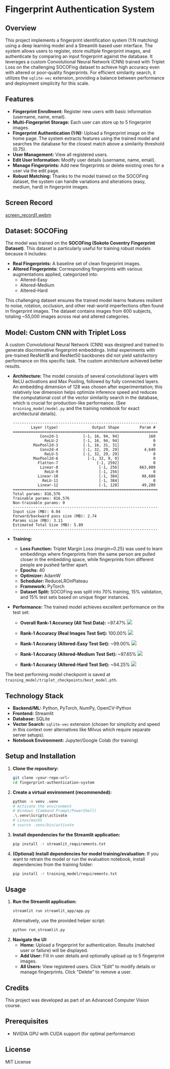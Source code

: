 # Fingerprint Authentication System

## Overview

This project implements a fingerprint identification system (1:N matching) using a deep learning model and a Streamlit-based user interface. The system allows users to register, store multiple fingerprint images, and authenticate by comparing an input fingerprint against the database. It leverages a custom Convolutional Neural Network (CNN) trained with Triplet Loss on the challenging SOCOFing dataset to achieve high accuracy even with altered or poor-quality fingerprints. For efficient similarity search, it utilizes the `sqlite-vec` extension, providing a balance between performance and deployment simplicity for this scale.

## Features

*   **Fingerprint Enrollment:** Register new users with basic information (username, name, email).
*   **Multi-Fingerprint Storage:** Each user can store up to 5 fingerprint images.
*   **Fingerprint Authentication (1:N):** Upload a fingerprint image on the home page. The system extracts features using the trained model and searches the database for the closest match above a similarity threshold (0.75).
*   **User Management:** View all registered users.
*   **Edit User Information:** Modify user details (username, name, email).
*   **Manage Fingerprints:** Add new fingerprints or delete existing ones for a user via the edit page.
*   **Robust Matching:** Thanks to the model trained on the SOCOFing dataset, the system can handle variations and alterations (easy, medium, hard) in fingerprint images.

## Screen Record

[screen_record1.webm](https://github.com/user-attachments/assets/3edbef87-2c37-4868-ab56-9d8739df8ea3)


## Dataset: SOCOFing

The model was trained on the **SOCOFing (Sokoto Coventry Fingerprint Dataset)**. This dataset is particularly useful for training robust models because it includes:
*   **Real Fingerprints:** A baseline set of clean fingerprint images.
*   **Altered Fingerprints:** Corresponding fingerprints with various augmentations applied, categorized into:
    *   Altered-Easy
    *   Altered-Medium
    *   Altered-Hard

This challenging dataset ensures the trained model learns features resilient to noise, rotation, occlusion, and other real-world imperfections often found in fingerprint images. The dataset contains images from 600 subjects, totaling ~55,000 images across real and altered categories.

## Model: Custom CNN with Triplet Loss

A custom Convolutional Neural Network (CNN) was designed and trained to generate discriminative fingerprint embeddings. Initial experiments with pre-trained ResNet18 and ResNet50 backbones did not yield satisfactory performance on this specific task. The custom architecture achieved better results.

*   **Architecture:** The model consists of several convolutional layers with ReLU activations and Max Pooling, followed by fully connected layers. An embedding dimension of 128 was chosen after experimentation; this relatively low dimension helps optimize inference speed and reduces the computational cost of the vector similarity search in the database, which is crucial for production-like performance. (See `training_model/model.py` and the training notebook for exact architectural details).

    ```
    ----------------------------------------------------------------
            Layer (type)               Output Shape         Param #
    ================================================================
                Conv2d-1           [-1, 16, 94, 94]             160
                  ReLU-2           [-1, 16, 94, 94]               0
             MaxPool2d-3           [-1, 16, 31, 31]               0
                Conv2d-4           [-1, 32, 29, 29]           4,640
                  ReLU-5           [-1, 32, 29, 29]               0
             MaxPool2d-6             [-1, 32, 9, 9]               0
               Flatten-7                 [-1, 2592]               0
                Linear-8                  [-1, 256]         663,808
                  ReLU-9                  [-1, 256]               0
               Linear-10                  [-1, 384]          98,688
                 ReLU-11                  [-1, 384]               0
               Linear-12                  [-1, 128]          49,280
    ================================================================
    Total params: 816,576
    Trainable params: 816,576
    Non-trainable params: 0
    ----------------------------------------------------------------
    Input size (MB): 0.04
    Forward/backward pass size (MB): 2.74
    Params size (MB): 3.11
    Estimated Total Size (MB): 5.89
    ----------------------------------------------------------------
    ```
*   **Training:**
    *   **Loss Function:** Triplet Margin Loss (margin=0.25) was used to learn embeddings where fingerprints from the same person are pulled closer in the embedding space, while fingerprints from different people are pushed farther apart.
    *   **Epochs:** 40
    *   **Optimizer:** AdamW
    *   **Scheduler:** ReduceLROnPlateau
    *   **Framework:** PyTorch
    *   **Dataset Split:** SOCOFing was split into 70% training, 15% validation, and 15% test sets based on unique finger instances.
*   **Performance:** The trained model achieves excellent performance on the test set:
    *   **Overall Rank-1 Accuracy (All Test Data):** ~97.47%
    ![](/training_model/result_images/retrieval_performance_over_test_dataset_all.png)
    
    *   **Rank-1 Accuracy (Real Images Test Set):** 100.00%
    ![](/training_model/result_images/retrieval_performance_over_real_test_subset.png)
    
    *   **Rank-1 Accuracy (Altered-Easy Test Set):** ~99.00%
    ![](/training_model/result_images/retrieval_performance_over_easy_test_subset.png)
    
    *   **Rank-1 Accuracy (Altered-Medium Test Set):** ~97.65%
    ![](/training_model/result_images/retrieval_performance_over_medium_test_subset.png)

    *   **Rank-1 Accuracy (Altered-Hard Test Set):** ~94.25%
    ![](/training_model/result_images/retrieval_performance_over_hard_test_subset.png)

    <!-- *   **TAR@FAR=0.1%:** > 98% (True Accept Rate at 0.1% False Accept Rate) -->
    <!-- *   (Refer to `training_model/advanced_cv_project_1_training_model_code_final.ipynb` for detailed evaluation plots and metrics like ROC curves and score distributions). -->

The best performing model checkpoint is saved at `training_model/triplet_checkpoints/best_model.pth`.

## Technology Stack

*   **Backend/ML:** Python, PyTorch, NumPy, OpenCV-Python
*   **Frontend:** Streamlit
*   **Database:** SQLite
*   **Vector Search:** `sqlite-vec` extension (chosen for simplicity and speed in this context over alternatives like Milvus which require separate server setups).
*   **Notebook Environment:** Jupyter/Google Colab (for training)

## Setup and Installation

1.  **Clone the repository:**
    ```bash
    git clone <your-repo-url>
    cd fingerprint-authentication-system
    ```
2.  **Create a virtual environment (recommended):**
    ```bash
    python -m venv .venv
    # Activate the environment
    # Windows (Command Prompt/PowerShell)
    .\.venv\Scripts\activate
    # Linux/macOS
    # source .venv/bin/activate
    ```
3.  **Install dependencies for the Streamlit application:**
    ```bash
    pip install -r streamlit_requirements.txt
    ```
    <!-- *Note: This includes `sqlite-vec`. If you encounter issues with `sqlite-vec` installation, refer to its documentation or run the provided troubleshooting script: `python fix_sqlite_vec.py`* -->

4.  **(Optional) Install dependencies for model training/evaluation:**
    If you want to retrain the model or run the evaluation notebook, install dependencies from the training folder:
    ```bash
    pip install -r training_model/requirements.txt
    ```

## Usage

<!-- 1.  **Ensure `sqlite-vec` is working:** The application relies on the `sqlite-vec` extension. If it's the first run or if you encounter database errors, you might need to run the helper script:
    ```bash
    python fix_sqlite_vec.py
    ``` -->
1.  **Run the Streamlit application:**
    ```bash
    streamlit run streamlit_app/app.py
    ```
    Alternatively, use the provided helper script:
    ```bash
    python run_streamlit.py
    ```
2.  **Navigate the UI:**
    *   **Home:** Upload a fingerprint for authentication. Results (matched user or failure) will be displayed.
    *   **Add User:** Fill in user details and optionally upload up to 5 fingerprint images.
    *   **All Users:** View registered users. Click "Edit" to modify details or manage fingerprints. Click "Delete" to remove a user.


<!-- ## Potential Improvements / Future Work

*   Explore more advanced model architectures (e.g., Vision Transformers).
*   Implement fingerprint enhancement preprocessing steps.
*   Integrate with a more scalable vector database solution (e.g., Milvus, Qdrant) if the user base grows significantly.
*   Add more robust error handling and user feedback in the UI.
*   Implement liveness detection to prevent spoofing attacks. -->

## Credits

This project was developed as part of an Advanced Computer Vision course.

## Prerequisites

<!-- - Docker -->
<!-- - Docker Compose -->
- NVIDIA GPU with CUDA support (for optimal performance)

## License

MIT License
